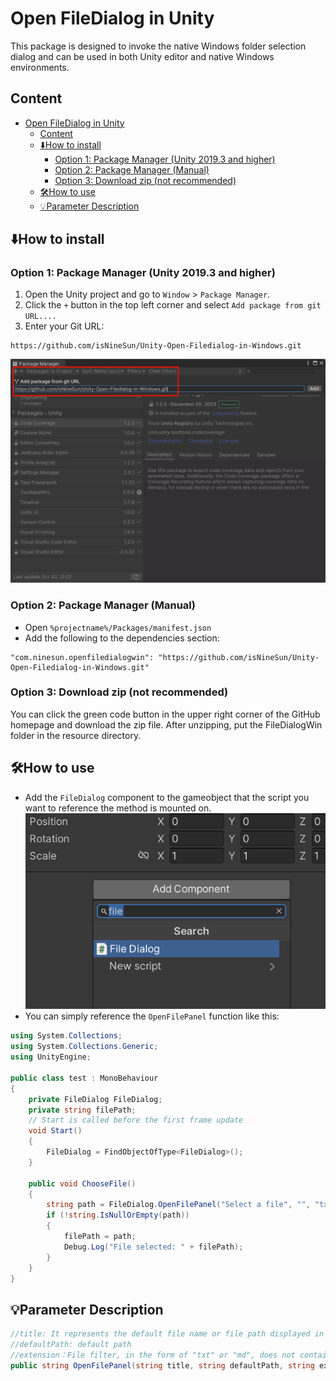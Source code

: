 # Open FileDialog in Unity

This package is designed to invoke the native Windows folder selection dialog and can be used in both Unity editor and native Windows environments.

## Content
- [Open FileDialog in Unity](#open-filedialog-in-unity)
  - [Content](#content)
  - [⬇️How to install](#️how-to-install)
    - [Option 1: Package Manager (Unity 2019.3 and higher)](#option-1-package-manager-unity-20193-and-higher)
    - [Option 2: Package Manager (Manual)](#option-2-package-manager-manual)
    - [Option 3: Download zip (not recommended)](#option-3-download-zip-not-recommended)
  - [🛠️How to use](#️how-to-use)
  - [💡Parameter Description](#parameter-description)


## ⬇️How to install
### Option 1: Package Manager (Unity 2019.3 and higher)
1. Open the Unity project and go to ``Window`` > ``Package Manager``.
2. Click the ``+`` button in the top left corner and select ``Add package from git URL....``
3. Enter your Git URL:

```
https://github.com/isNineSun/Unity-Open-Filedialog-in-Windows.git
```
![](install.png)    

### Option 2: Package Manager (Manual)
- Open `%projectname%/Packages/manifest.json`
- Add the following to the dependencies section:
```
"com.ninesun.openfiledialogwin": "https://github.com/isNineSun/Unity-Open-Filedialog-in-Windows.git"
```

### Option 3: Download zip (not recommended)
You can click the green code button in the upper right corner of the GitHub homepage and download the zip file. After unzipping, put the FileDialogWin folder in the resource directory.

## 🛠️How to use
- Add the `FileDialog` component to the gameobject that the script you want to reference the method is mounted on.   
![alt text](image.png)    
- You can simply reference the `OpenFilePanel` function like this:    
```csharp
using System.Collections;
using System.Collections.Generic;
using UnityEngine;

public class test : MonoBehaviour
{
    private FileDialog FileDialog;
    private string filePath;
    // Start is called before the first frame update
    void Start()
    {
        FileDialog = FindObjectOfType<FileDialog>();
    }

    public void ChooseFile()
    {
        string path = FileDialog.OpenFilePanel("Select a file", "", "txt");
        if (!string.IsNullOrEmpty(path))
        {
            filePath = path;
            Debug.Log("File selected: " + filePath);
        }
    }
}

```
    
## 💡Parameter Description
```csharp
//title: It represents the default file name or file path displayed in the file dialog.
//defaultPath: default path
//extension：File filter, in the form of "txt" or "md", does not contain wild matches
public string OpenFilePanel(string title, string defaultPath, string extension)
```
